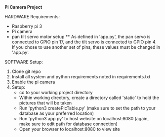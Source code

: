 **Pi Camera Project**

HARDWARE Requirements:
-	Raspberry pi 3
-	Pi camera
-	pan tilt servo motor setup
** As defined in 'app.py', the pan servo is connected to GPIO pin 17, and the tilt servo is connected to GPIO pin 4. 
If you chose to use another set of pins, these values must be changed in 'app.py'.

SOFTWARE Setup:
  1.	Clone git repo  
  2.	Install all system and python requirements noted in requirements.txt
  3.	Enable the pi camera
  4.	Setup: 
        -	cd to your working project directory
        -	Within working directory, create a directory called 'static' to hold the pictures that will be taken
        -	Run 'python3 createPicTable.py' (make sure to set the path to your database as your preferred location)       
        -	Run 'python3 app.py' to host website on localhost:8080 (again, make sure to edit path for database connection)
        -	Open your browser to localhost:8080 to view site
